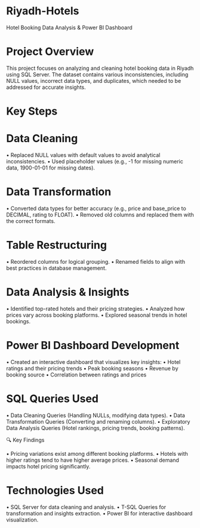 # Riyadh-Hotels
Hotel Booking Data Analysis & Power BI Dashboard

# Project Overview
This project focuses on analyzing and cleaning hotel booking data in Riyadh using SQL Server. The dataset contains various inconsistencies, including NULL values, incorrect data types, and duplicates, which needed to be addressed for accurate insights.

# Key Steps

# Data Cleaning

 • Replaced NULL values with default values to avoid analytical inconsistencies.
 • Used placeholder values (e.g., -1 for missing numeric data, 1900-01-01 for missing dates).
 
# Data Transformation

 • Converted data types for better accuracy (e.g., price and base_price to DECIMAL, rating to FLOAT).
 • Removed old columns and replaced them with the correct formats.

# Table Restructuring

 • Reordered columns for logical grouping.
 • Renamed fields to align with best practices in database management.

# Data Analysis & Insights

 • Identified top-rated hotels and their pricing strategies.
 • Analyzed how prices vary across booking platforms.
 • Explored seasonal trends in hotel bookings.

# Power BI Dashboard Development

 • Created an interactive dashboard that visualizes key insights:
 • Hotel ratings and their pricing trends
 • Peak booking seasons
 • Revenue by booking source
 • Correlation between ratings and prices

 # SQL Queries Used

 • Data Cleaning Queries (Handling NULLs, modifying data types).
 • Data Transformation Queries (Converting and renaming columns).
 • Exploratory Data Analysis Queries (Hotel rankings, pricing trends, booking patterns).

🔍 Key Findings

 • Pricing variations exist among different booking platforms.
 • Hotels with higher ratings tend to have higher average prices.
 • Seasonal demand impacts hotel pricing significantly.

# Technologies Used

 • SQL Server for data cleaning and analysis.
 • T-SQL Queries for transformation and insights extraction.
 • Power BI for interactive dashboard visualization.
 
